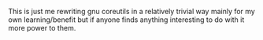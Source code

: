 This is just me rewriting gnu coreutils in a relatively trivial way mainly
for my own learning/benefit but if anyone finds anything interesting to 
do with it more power to them.

